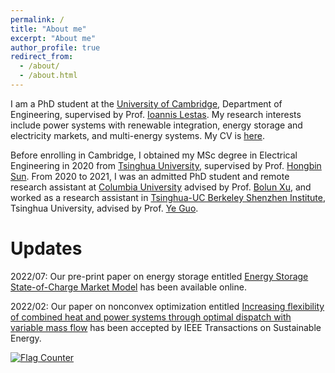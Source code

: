 ```yaml
---
permalink: /
title: "About me"
excerpt: "About me"
author_profile: true
redirect_from: 
  - /about/
  - /about.html
---
```

I am a PhD student at the [University of Cambridge](https://www.cam.ac.uk/), Department of Engineering, supervised by Prof. [Ioannis Lestas](http://www2.eng.cam.ac.uk/~icl20). My research interests include power systems with renewable integration, energy storage and electricity markets, and multi-energy systems. My CV is [here](https://xinqin-site.github.io/files/CV_Xin.pdf).

Before enrolling in Cambridge, I obtained my MSc degree in Electrical Engineering in 2020 from [Tsinghua University](https://www.tsinghua.edu.cn/en/), supervised by Prof. [Hongbin Sun](https://www.eea.tsinghua.edu.cn/en/faculties/shb.htm). From 2020 to 2021, I was an admitted PhD student and remote research assistant at [Columbia University](https://www.columbia.edu/) advised by Prof. [Bolun Xu](https://bolunxu.github.io/), and worked as a research assistant in [Tsinghua-UC Berkeley Shenzhen Institute](https://www.tbsi.edu.cn/english/main.htm), Tsinghua University, advised by Prof. [Ye Guo](https://www.tbsi.edu.cn/english/2021/1011/c4138a29939/page.htm). 

 

Updates
======
2022/07: Our pre-print paper on energy storage entitled [Energy Storage State-of-Charge Market Model](https://arxiv.org/pdf/2207.07221.pdf) has been available online. 

2022/02: Our paper on nonconvex optimization entitled [Increasing flexibility of combined heat and power systems through optimal dispatch with variable mass flow](https://ieeexplore.ieee.org/abstract/document/9677907) has been accepted by IEEE Transactions on Sustainable Energy.



<a href="https://info.flagcounter.com/qrVf"><img src="https://s01.flagcounter.com/count2/qrVf/bg_FFFFFF/txt_000000/border_CCCCCC/columns_2/maxflags_10/viewers_0/labels_1/pageviews_0/flags_0/percent_0/" alt="Flag Counter" border="0"></a>
